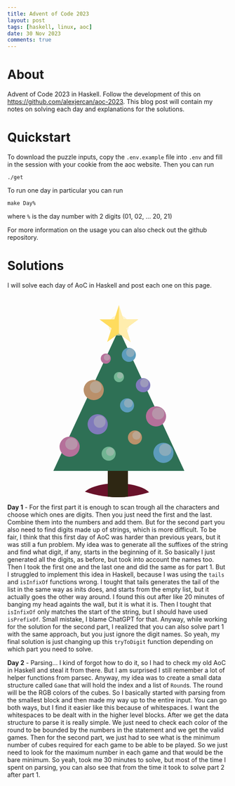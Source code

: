 ```yaml
---
title: Advent of Code 2023
layout: post
tags: [haskell, linux, aoc]
date: 30 Nov 2023
comments: true
---
```


# About

Advent of Code 2023 in Haskell. Follow the development of this on
<https://github.com/alexjercan/aoc-2023>. This blog post will contain my notes
on solving each day and explanations for the solutions.

# Quickstart

To download the puzzle inputs, copy the `.env.example` file into `.env` and
fill in the session with your cookie from the aoc website. Then you can run

```console
./get
```

To run one day in particular you can run

```console
make Day%
```

where `%` is the day number with 2 digits (01, 02, ... 20, 21)

For more information on the usage you can also check out the github repository.

# Solutions

I will solve each day of AoC in Haskell and post each one on this page.

<style>

.treeContainer {
  position: relative;
  width: 460px;
  height: 460px;
  margin: auto;
  border-radius: 50%;
  overflow: hidden;
}

.tree {
  position: absolute;
  background: #2e7055;
  width: 65%;
  height: 70%;
  clip-path: polygon(50% 0%, 0% 100%, 100% 100%);
  bottom: 13%;
  left: 18%;
  z-index: 2;
}

.floor {
  position: absolute;
  width: 35%;
  height: 15%;
  border-radius: 50%;
  background: #69122a;
  bottom: -8%;
  left: 32%;
}

.star {
  position: absolute;
  width: 20%;
  height: 20%;
  background: #ffdc5e;
  clip-path: polygon(50% 0%, 61% 35%, 98% 35%, 68% 57%, 79% 91%, 50% 70%, 21% 91%, 32% 57%, 2% 35%, 39% 35%);
  left: 40.5%;
  top: 5%;
  z-index: 3;
}

.star-highlight {
  position: absolute;
  width: 20%;
  height: 20%;
  background: #ffedad;
  clip-path: polygon(50% 0%, 61% 35%, 98% 35%, 68% 57%, 79% 91%, 50% 70%, 50% 70%, 50% 60%, 50% 46%, 50% 36%);
  left: 40.5%;
  top: 5%;
  z-index: 3;
}

.star-light {
  position: absolute;
  width: 20%;
  height: 20%;
  background: #ffefb5;
  filter: opacity(.7);
  border-radius: 50%;
  left: 40.5%;
  top: 5%;
  z-index: 2;
  animation: star 3s ease-in-out infinite;
}

.trunk {
  position: absolute;
  height: 15%;
  width: 10%;
  background: #2e2713;
  bottom: 0;
  left: 45%;
  z-index:1;
}

.ornament {
  position: absolute;
  border-radius: 50%;
  z-index: 3;
}

.large {
  height: 10%;
  width: 10%;
  animation: lights 1.5s linear infinite;
}

.medium {
  height: 7%;
  width: 7%;
  animation: lights 1.4s linear infinite;
}

.small {
  width: 5%;
  height: 5%;
  animation: lights 1.2s linear infinite;
}

.orange {
   background: #FDC590;
}

.pink {
  background: #f799d2;
}

.green {
  background: #9af5c6;
}

.blue {
  background: #7dd4ff;
}

.purple {
  background: #afa6ff;
}

.or1 {
  left: 33%;
  top: 42%;
}

.or2 {
  top: 26%;
  left: 52%;
}

.or3 {
  top: 38%;
  left: 48%;
}

.or4 {
  top: 29%;
  left: 41.5%;
}

.or5 {
  top: 59%;
  left: 35%;
}

.or6 {
  top: 41%;
  left: 59%;
}

.or7 {
  top: 51%;
  right: 42%;
}

.or8 {
  top: 55%;
  right: 26%;
}

.or9 {
  top: 67%;
  left: 55%;
}

.or10 {
  top: 75%;
  left: 42%;
}

.or11 {
  top: 70%;
  left: 21%;
}

.or12 {
  top: 73%;
  right: 22.5%;
}

.shine {
  position: absolute;
  width: 60%;
  height: 60%;
  background: white;
  border-radius: 50%;
  filter: opacity(48%);
  top: 6%;
  right: 10%;
}

@keyframes lights {
  100% {
    filter: brightness(.7);
  }
  50% {
      filter: brightness(1.2);
  }
  0% {
      filter: brightness(.7);
  }
}

@keyframes star {
  100% {
    transform: scale(.5);
  }
  50% {
    transform: scale(1.1);
  }
  0% {
      transform: scale(.5);
  }
}
</style>

<div class="treeContainer">
  <div class="tree">
  </div>
  <div class="ornament large orange or1">
    <div class="shine"></div>
  </div>
  <div class="ornament medium blue or2">
    <div class="shine"></div>
  </div>
  <div class="ornament small green or3">
    <div class="shine"></div>
  </div>
  <div class="ornament small pink or4">
    <div class="shine"></div>
  </div>
  <div class="ornament large purple or5">
    <div class="shine">
    </div>
  </div>
  <div class="ornament medium purple or6">
    <div class="shine"></div>
  </div>
  <div class="ornament medium blue or7">
    <div class="shine"></div>
  </div>
  <div class="ornament large pink or8">
    <div class="shine"></div>
  </div>
  <div class="ornament medium orange or9">
    <div class="shine"></div>
  </div>
  <div class="ornament medium green or10">
    <div class="shine"></div>
  </div>
  <div class="ornament large pink or11">
    <div class="shine"></div>
  </div>
  <div class="ornament blue large or12">
    <div class="shine"></div>
  </div>
  <div class="star-light"></div>
  <div class="star"></div>
  <div class="star-highlight"></div>
  <div class="trunk"></div>
  <div class="floor"></div>
</div>

**Day 1** - For the first part it is enough to scan trough all the characters
and choose which ones are digits. Then you just need the first and the last.
Combine them into the numbers and add them. But for the second part you also
need to find digits made up of strings, which is more difficult. To be fair, I
think that this first day of AoC was harder than previous years, but it was
still a fun problem. My idea was to generate all the suffixes of the string and
find what digit, if any, starts in the beginning of it. So basically I just
generated all the digits, as before, but took into account the names too. Then
I took the first one and the last one and did the same as for part 1. But I
struggled to implement this idea in Haskell, because I was using the `tails`
and `isInfixOf` functions wrong. I tought that tails generates the tail of the
list in the same way as inits does, and starts from the empty list, but it
actually goes the other way around. I found this out after like 20 minutes of
banging my head againts the wall, but it is what it is. Then I tought that
`isInfixOf` only matches the start of the string, but I should have used
`isPrefixOf`. Small mistake, I blame ChatGPT for that. Anyway, while working
for the solution for the second part, I realized that you can also solve part 1
with the same approach, but you just ignore the digit names. So yeah, my final
solution is just changing up this `tryToDigit` function depending on which part
you need to solve.

**Day 2** - Parsing... I kind of forgot how to do it, so I had to check my old
AoC in Haskell and steal it from there. But I am surprised I still remember a
lot of helper functions from parsec. Anyway, my idea was to create a small data
structure called `Game` that will hold the index and a list of `Round`s. The
round will be the RGB colors of the cubes. So I basically started with parsing
from the smallest block and then made my way up to the entire input. You can
go both ways, but I find it easier like this because of whitespaces. I want the
whitespaces to be dealt with in the higher level blocks. After we get the data
structure to parse it is really simple. We just need to check each color of the
round to be bounded by the numbers in the statement and we get the valid games.
Then for the second part, we just had to see what is the minimum number of
cubes required for each game to be able to be played. So we just need to look
for the maximum number in each game and that would be the bare minimum. So
yeah, took me 30 minutes to solve, but most of the time I spent on parsing, you
can also see that from the time it took to solve part 2 after part 1.

